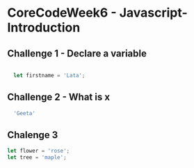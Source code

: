 # CoreCodeWeek6 - Javascript-Introduction

## Challenge 1 - Declare a variable

``` Javascript 

  let firstname = 'Lata';
```
  
## Challenge 2 - What is x

``` Javascript 
  'Geeta'
```

## Chalenge 3

``` Javascript 
let flower = 'rose';
let tree = 'maple';
```
